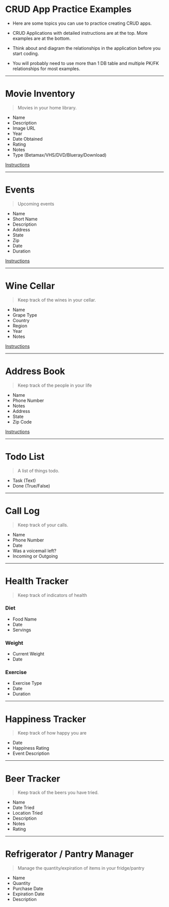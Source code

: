 
# CRUD App Practice Examples

* Here are some topics you can use to practice creating CRUD apps.

* CRUD Applications with detailed instructions are at the top. More examples are at the bottom.

* Think about and diagram the relationships in the application before you start coding.

* You will probably need to use more than 1 DB table and multiple PK/FK relationships for most examples.

---

# Movie Inventory

> Movies in your home library.

* Name
* Description
* Image URL
* Year
* Date Obtained
* Rating
* Notes
* Type (Betamax/VHS/DVD/Blueray/Download)

[Instructions](./movie-inventory-crud/readme.md)

---

# Events

> Upcoming events

* Name
* Short Name
* Description
* Address
* State
* Zip
* Date
* Duration

[Instructions](./events-crud/readme.md)

---

# Wine Cellar

> Keep track of the wines in your cellar.

* Name
* Grape Type
* Country
* Region
* Year
* Notes

[Instructions](./wine-cellar-api/readme.md)

---

# Address Book

> Keep track of the people in your life

* Name
* Phone Number
* Notes
* Address
* State
* Zip Code

[Instructions](./address-book-crud/readme.md)

---

# Todo List

> A list of things todo.

* Task (Text)
* Done (True/False)

---

# Call Log

> Keep track of your calls.

* Name
* Phone Number
* Date
* Was a voicemail left?
* Incoming or Outgoing

---

# Health Tracker

> Keep track of indicators of health

### Diet

* Food Name
* Date
* Servings

### Weight

* Current Weight
* Date

### Exercise

* Exercise Type
* Date
* Duration

---

# Happiness Tracker

> Keep track of how happy you are

* Date
* Happiness Rating
* Event Description

---

# Beer Tracker

> Keep track of the beers you have tried.

* Name
* Date Tried
* Location Tried
* Description
* Notes
* Rating

---

# Refrigerator / Pantry Manager

> Manage the quantity/expiration of items in your fridge/pantry

* Name
* Quantity
* Purchase Date
* Expiration Date
* Description
